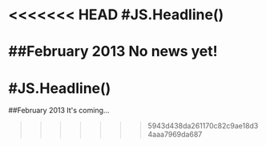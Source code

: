 <<<<<<< HEAD
#JS.Headline()
==============
##February 2013
No news yet!
=======
#JS.Headline()==============##February 2013It's coming...
>>>>>>> 5943d438da261170c82c9ae18d34aaa7969da687
